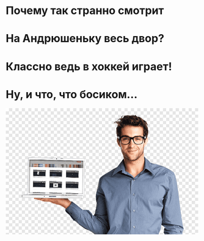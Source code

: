 # Почему так странно смотрит
# На Андрюшеньку весь двор?
# Классно ведь в хоккей играет!
# Ну, и что, что босиком…

![it](./img/human.png)

